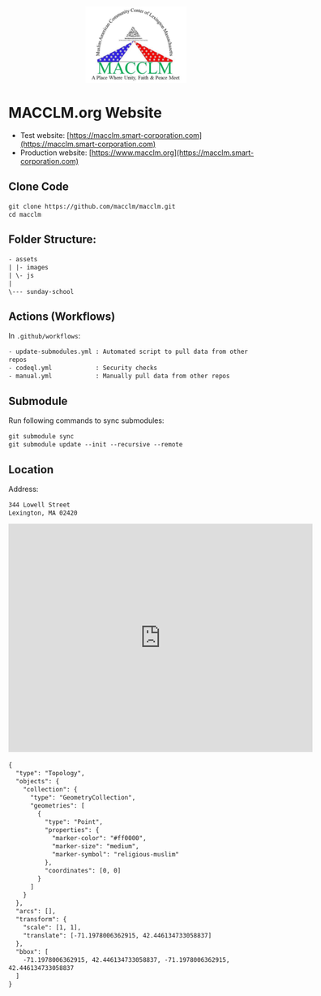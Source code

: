 <div style="text-align: center;">
    <img src="/assets/images/logo.jpg" width="200">
</div>

# MACCLM.org Website

- Test website: [https://macclm.smart-corporation.com](https://macclm.smart-corporation.com)
- Production website: [https://www.macclm.org](https://macclm.smart-corporation.com)

## Clone Code

```
git clone https://github.com/macclm/macclm.git
cd macclm
```

## Folder Structure:

```
- assets
| |- images
| \- js
|
\--- sunday-school
```

## Actions (Workflows)

In `.github/workflows`:

```
- update-submodules.yml : Automated script to pull data from other repos
- codeql.yml            : Security checks
- manual.yml            : Manually pull data from other repos
```

## Submodule

Run following commands to sync submodules:

```
git submodule sync
git submodule update --init --recursive --remote
```

## Location

Address:

```
344 Lowell Street
Lexington, MA 02420
```

<p>
<iframe src="https://www.google.com/maps/embed?pb=!1m14!1m8!1m3!1d11776.449962310346!2d-71.1978677!3d42.4466226!3m2!1i1024!2i768!4f13.1!3m3!1m2!1s0x0%3A0xc72a0d0f0343e49c!2sLexington%20Mosque!5e0!3m2!1sen!2sus!4v1657855503575!5m2!1sen!2sus" width="600" height="450" style="border:0;" allowfullscreen="" loading="lazy" referrerpolicy="no-referrer-when-downgrade"></iframe>
</p>

<!---
Use this site to generate topojson code:
http://geojson.io/#map=15/42.4465/-71.1980

Format: map=scale/latitude/longitude
--->

```topojson
{
  "type": "Topology",
  "objects": {
    "collection": {
      "type": "GeometryCollection",
      "geometries": [
        {
          "type": "Point",
          "properties": {
            "marker-color": "#ff0000",
            "marker-size": "medium",
            "marker-symbol": "religious-muslim"
          },
          "coordinates": [0, 0]
        }
      ]
    }
  },
  "arcs": [],
  "transform": {
    "scale": [1, 1],
    "translate": [-71.1978006362915, 42.446134733058837]
  },
  "bbox": [
    -71.1978006362915, 42.446134733058837, -71.1978006362915, 42.446134733058837
  ]
}
```
